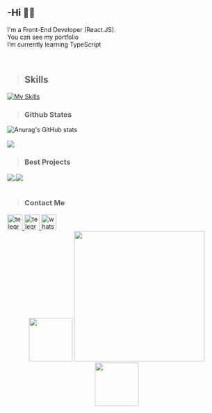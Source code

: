 ## -Hi :man_technologist:

<p>
I'm a Front-End Developer (React.JS).<br />
You can see my portfolio<br />
I’m currently learning TypeScript<br/>
</p>

<br/>

> <h2>Skills</h2>

[![My Skills](https://skillicons.dev/icons?i=html,css,js,react,redux,bootstrap,git,github)](https://skillicons.dev)
  <br />
  
  > <h3>Github States</h3>
  
  
  ![Anurag's GitHub stats](https://github-readme-stats.vercel.app/api?username=nima404&show_icons=true&theme=radical)
<br/>
<br/>
<img src="https://github-profile-trophy.vercel.app/?username=nima404&theme=onedark&row=1" />
<br/>

> <h3>Best Projects</h3>
<a href="https://github.com/nima404/Bank-maskan">
  <img align="center" src="https://github-readme-stats.vercel.app/api/pin/?username=nima404&repo=Bank-maskan" />
</a>
<a href="https://github.com/nima404/Dashboard">
  <img align="center" src="https://github-readme-stats.vercel.app/api/pin/?username=nima404&repo=Dashboard" />
</a>
<br/>
<br/> 


> <h3>Contact Me</h3>

  <a href="https://telegram.me/emptydev" target="_blank">
    <img src="https://img.shields.io/static/v1?message=Linkedin&logo=linkedin&label=&color=2CA5E0&logoColor=white&labelColor=&style=for-the-badge" height="35" alt="telegram logo"  />
  </a>
  <a href="https://telegram.me/emptydev" target="_blank">
    <img src="https://img.shields.io/static/v1?message=Telegram&logo=telegram&label=&color=2CA5E0&logoColor=white&labelColor=&style=for-the-badge" height="35" alt="telegram logo"  />
  </a>
  <a href="https://wa.me/+989190186083" target="_blank">
    <img src="https://img.shields.io/static/v1?message=Whatsapp&logo=whatsapp&label=&color=25D366&logoColor=white&labelColor=&style=for-the-badge" height="35" alt="whatsapp logo"  />
  </a>
<br/>
  
  <div align="center">
  <img src="https://media3.giphy.com/media/ln7z2eWriiQAllfVcn/200w.webp" width="100">
<img src="https://stories.freepiklabs.com/storage/23333/online-games-addiction-bro-2889.png" height="300"/>
<img src="https://i.giphy.com/media/eNAsjO55tPbgaor7ma/200w.webp" width="100">
</div>
